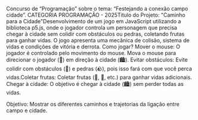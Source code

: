 Concurso de “Programação” sobre o tema: “Festejando a conexão campo cidade”. CATEGORIA PROGRAMAÇÃO - 2025Titulo do Projeto: "Caminho para a Cidade"Desenvolvimento de um jogo em JavaScript utilizando a biblioteca p5.js, onde o jogador controla um personagem que precisa chegar à cidade sem colidir com obstáculos ou pedras, coletando frutas para ganhar vidas. O jogo apresenta uma mecânica de colisão, sistema de vidas e condições de vitória e derrota. Como jogar? Mover o mouse: O jogador é controlado pelo movimento do mouse. Mova o mouse para direcionar o jogador (🏃) em direção à cidade (🏙️). Evitar obstáculos: Evite colidir com obstáculos (🌳) e pedras (🪨), pois isso fará com que você perca vidas.Coletar frutas: Coletar frutas (🍊, 🍓, etc.) para ganhar vidas adicionais. Chegar à cidade: O objetivo é chegar à cidade (🏙️) sem perder todas as vidas. 

Objetivo: Mostrar os diferentes caminhos e trajetorias da ligação entre campo e cidade.
